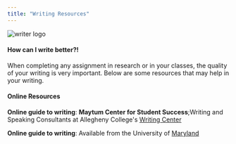 ```yaml
---
title: "Writing Resources"
---
```


![writer logo](/resources/images/writerinspace.png)

#### How can I write better?!
When completing any assignment in research or in your classes, the quality of your writing is very important. Below are some resources that may help in your writing.

#### Online Resources

__Online guide to writing__: __Maytum Center for Student Success__;Writing and Speaking Consultants at Allegheny College's [Writing Center](https://sites.allegheny.edu/studentsuccess/writing-speech/)

__Online guide to writing__: Available from the University of [Maryland](https://www.umgc.edu/current-students/learning-resources/writing-center/online-guide-to-writing/tutorial/chapter4/ch4-06#:~:text=Research%20resources%20are%20found%20in,sources%20found%20on%20the%20Internet.)